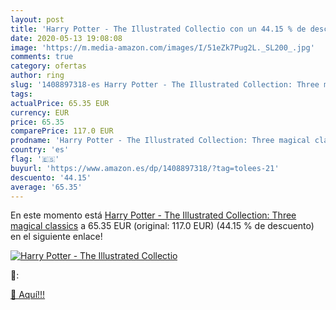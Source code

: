 ```yaml
---
layout: post
title: 'Harry Potter - The Illustrated Collectio con un 44.15 % de descuento'
date: 2020-05-13 19:08:08
image: 'https://m.media-amazon.com/images/I/51eZk7Pug2L._SL200_.jpg'
comments: true
category: ofertas
author: ring
slug: '1408897318-es Harry Potter - The Illustrated Collection: Three magical...'
tags: 
actualPrice: 65.35 EUR
currency: EUR
price: 65.35
comparePrice: 117.0 EUR
prodname: 'Harry Potter - The Illustrated Collection: Three magical classics'
country: 'es'
flag: '🇪🇸'
buyurl: 'https://www.amazon.es/dp/1408897318/?tag=tolees-21'
descuento: '44.15'
average: '65.35'
---
```


En este momento está [Harry Potter - The Illustrated Collection: Three magical classics](https://www.amazon.es/dp/1408897318/?tag=tolees-21) a 65.35 EUR (original: 117.0 EUR) (44.15 %  de descuento) en el siguiente enlace!

[![Harry Potter - The Illustrated Collectio](https://m.media-amazon.com/images/I/51eZk7Pug2L._SL200_.jpg)](https://www.amazon.es/dp/1408897318/?tag=tolees-21)

🔎:


[🛒 Aquí!!!](https://www.amazon.es/dp/1408897318/?tag=tolees-21)
